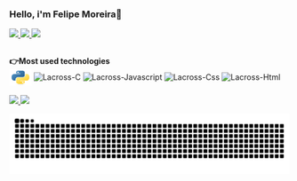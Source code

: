 ### Hello, i'm Felipe Moreira🫡
<div>
  <a href="https://www.instagram.com/lipe_lacross/" target="_blank"><img src="https://img.shields.io/badge/-Instagram-%23E4405F?style=for-the-badge&logo=instagram&logoColor=white" target="_blank">
  </a>
  <a href = "mailto:feliperioscross.br@gmail.com"><img src="https://img.shields.io/badge/Gmail-D14836?style=for-the-badge&logo=gmail&logoColor=white" target="_blank"
  </a>
  <a href="https://www.linkedin.com/in/felipe-moreira-523b35238/" target="_blank"><img src="https://img.shields.io/badge/-LinkedIn-%230077B5?style=for-the-badge&logo=linkedin&logoColor=white">
  </a>
  
  ##
  
</div>
<strong>👉Most used technologies</strong> 
<div style="display: inline_block">
  <img align="center" alt="Lacross-Python" height="30" width="40" src="https://raw.githubusercontent.com/devicons/devicon/master/icons/python/python-original.svg">
  <!--<img align = "center" alt ="Lacross-Java" height="30" width = "40" src="https://cdn.jsdelivr.net/gh/devicons/devicon/icons/java/java-original.svg"/>-->
  <img align="center" alt="Lacross-C" height="30" width="40" src="https://cdn.jsdelivr.net/gh/devicons/devicon/icons/c/c-original.svg"/>
  <img align= "center" alt="Lacross-Javascript" height="30" width="40" src= "https://www.svgrepo.com/show/349419/javascript.svg"/>
  <img align= "center" alt="Lacross-Css" height="30" width="40" src="https://www.svgrepo.com/show/452185/css-3.svg"/>
  <img align="center" alt="Lacross-Html" height="30" width="40" src="https://www.svgrepo.com/show/452228/html-5.svg"/>
</div>
<div align="left" style="display: inline_block"><br>
  <a href="https://github.com/LipeLacross">
  
  <img height="180em" src="https://github-readme-stats.vercel.app/api?username=LipeLacross&&show_icons=true&theme=github_dark&include_all_commits=true&count_private=true"/>
  
  <img height="180em" src="https://github-readme-stats.vercel.app/api/top-langs/?username=LipeLacross&&layout=langs_count=4&&theme=github_dark&&hide=jupyter%20notebook"/>
</div>
  
![Snake animation](https://github.com/LipeLacross/LipeLacross/blob/output/github-contribution-grid-snake.svg)

